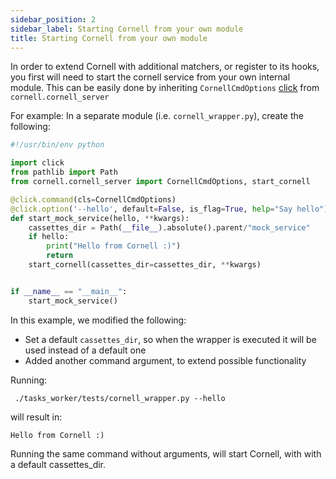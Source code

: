 ```yaml
---
sidebar_position: 2
sidebar_label: Starting Cornell from your own module
title: Starting Cornell from your own module
---
```


In order to extend Cornell with additional matchers, or register to its hooks,
 you first will need to start the cornell service from your own internal module.
 This can be easily done by inheriting `CornellCmdOptions` [click](https://click.palletsprojects.com/en/8.0.x/) from `cornell.cornell_server`
 
 For example: 
 In a separate module (i.e. `cornell_wrapper.py`), create the following:
 
```python
#!/usr/bin/env python

import click
from pathlib import Path
from cornell.cornell_server import CornellCmdOptions, start_cornell

@click.command(cls=CornellCmdOptions)
@click.option('--hello', default=False, is_flag=True, help="Say hello")
def start_mock_service(hello, **kwargs):
    cassettes_dir = Path(__file__).absolute().parent/"mock_service"
    if hello:
        print("Hello from Cornell :)")
        return
    start_cornell(cassettes_dir=cassettes_dir, **kwargs)


if __name__ == "__main__":
    start_mock_service()
```
In this example, we modified the following:

* Set a default `cassettes_dir`, so when the wrapper is executed it will be used instead of a default one
* Added another command argument, to extend possible functionality

Running:

 ` ./tasks_worker/tests/cornell_wrapper.py --hello`

 will result in:

 `Hello from Cornell :)`

Running the same command without arguments, will start Cornell, with with a default cassettes_dir.
